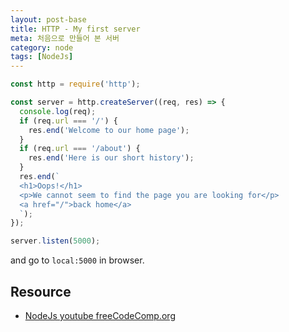```yaml
---
layout: post-base
title: HTTP - My first server
meta: 처음으로 만들어 본 서버
category: node
tags: [NodeJs]
---
```


```js
const http = require('http');

const server = http.createServer((req, res) => {
  console.log(req);
  if (req.url === '/') {
    res.end('Welcome to our home page');
  }
  if (req.url === '/about') {
    res.end('Here is our short history');
  }
  res.end(`
  <h1>Oops!</h1>
  <p>We cannot seem to find the page you are looking for</p>
  <a href="/">back home</a>
  `);
});

server.listen(5000);
```

and go to `local:5000` in browser.

## Resource

- [NodeJs youtube freeCodeComp.org](https://www.youtube.com/watch?v=Oe421EPjeBE)
